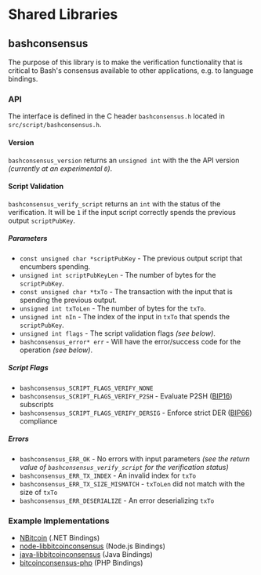 Shared Libraries
================

## bashconsensus

The purpose of this library is to make the verification functionality that is critical to Bash's consensus available to other applications, e.g. to language bindings.

### API

The interface is defined in the C header `bashconsensus.h` located in  `src/script/bashconsensus.h`.

#### Version

`bashconsensus_version` returns an `unsigned int` with the the API version *(currently at an experimental `0`)*.

#### Script Validation

`bashconsensus_verify_script` returns an `int` with the status of the verification. It will be `1` if the input script correctly spends the previous output `scriptPubKey`.

##### Parameters
- `const unsigned char *scriptPubKey` - The previous output script that encumbers spending.
- `unsigned int scriptPubKeyLen` - The number of bytes for the `scriptPubKey`.
- `const unsigned char *txTo` - The transaction with the input that is spending the previous output.
- `unsigned int txToLen` - The number of bytes for the `txTo`.
- `unsigned int nIn` - The index of the input in `txTo` that spends the `scriptPubKey`.
- `unsigned int flags` - The script validation flags *(see below)*.
- `bashconsensus_error* err` - Will have the error/success code for the operation *(see below)*.

##### Script Flags
- `bashconsensus_SCRIPT_FLAGS_VERIFY_NONE`
- `bashconsensus_SCRIPT_FLAGS_VERIFY_P2SH` - Evaluate P2SH ([BIP16](https://github.com/bitcoin/bips/blob/master/bip-0016.mediawiki)) subscripts
- `bashconsensus_SCRIPT_FLAGS_VERIFY_DERSIG` - Enforce strict DER ([BIP66](https://github.com/bitcoin/bips/blob/master/bip-0066.mediawiki)) compliance

##### Errors
- `bashconsensus_ERR_OK` - No errors with input parameters *(see the return value of `bashconsensus_verify_script` for the verification status)*
- `bashconsensus_ERR_TX_INDEX` - An invalid index for `txTo`
- `bashconsensus_ERR_TX_SIZE_MISMATCH` - `txToLen` did not match with the size of `txTo`
- `bashconsensus_ERR_DESERIALIZE` - An error deserializing `txTo`

### Example Implementations
- [NBitcoin](https://github.com/NicolasDorier/NBitcoin/blob/master/NBitcoin/Script.cs#L814) (.NET Bindings)
- [node-libbitcoinconsensus](https://github.com/bitpay/node-libbitcoinconsensus) (Node.js Bindings)
- [java-libbitcoinconsensus](https://github.com/dexX7/java-libbitcoinconsensus) (Java Bindings)
- [bitcoinconsensus-php](https://github.com/Bit-Wasp/bitcoinconsensus-php) (PHP Bindings)
